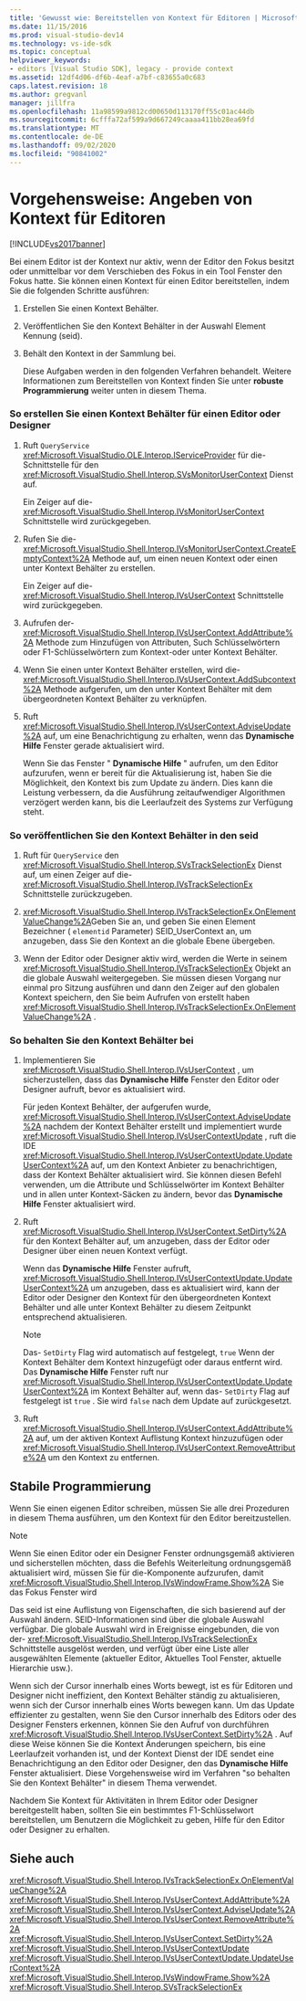 ```yaml
---
title: 'Gewusst wie: Bereitstellen von Kontext für Editoren | Microsoft-Dokumentation'
ms.date: 11/15/2016
ms.prod: visual-studio-dev14
ms.technology: vs-ide-sdk
ms.topic: conceptual
helpviewer_keywords:
- editors [Visual Studio SDK], legacy - provide context
ms.assetid: 12df4d06-df6b-4eaf-a7bf-c83655a0c683
caps.latest.revision: 18
ms.author: gregvanl
manager: jillfra
ms.openlocfilehash: 11a98599a9812cd00650d113170ff55c01ac44db
ms.sourcegitcommit: 6cfffa72af599a9d667249caaaa411bb28ea69fd
ms.translationtype: MT
ms.contentlocale: de-DE
ms.lasthandoff: 09/02/2020
ms.locfileid: "90841002"
---
```

# <a name="how-to-provide-context-for-editors"></a>Vorgehensweise: Angeben von Kontext für Editoren
[!INCLUDE[vs2017banner](../includes/vs2017banner.md)]

Bei einem Editor ist der Kontext nur aktiv, wenn der Editor den Fokus besitzt oder unmittelbar vor dem Verschieben des Fokus in ein Tool Fenster den Fokus hatte. Sie können einen Kontext für einen Editor bereitstellen, indem Sie die folgenden Schritte ausführen:  
  
1. Erstellen Sie einen Kontext Behälter.  
  
2. Veröffentlichen Sie den Kontext Behälter in der Auswahl Element Kennung (seid).  
  
3. Behält den Kontext in der Sammlung bei.  
  
   Diese Aufgaben werden in den folgenden Verfahren behandelt. Weitere Informationen zum Bereitstellen von Kontext finden Sie unter **robuste Programmierung** weiter unten in diesem Thema.  
  
### <a name="to-create-a-context-bag-for-an-editor-or-a-designer"></a>So erstellen Sie einen Kontext Behälter für einen Editor oder Designer  
  
1. Ruft `QueryService` <xref:Microsoft.VisualStudio.OLE.Interop.IServiceProvider> für die-Schnittstelle für den <xref:Microsoft.VisualStudio.Shell.Interop.SVsMonitorUserContext> Dienst auf.  
  
     Ein Zeiger auf die- <xref:Microsoft.VisualStudio.Shell.Interop.IVsMonitorUserContext> Schnittstelle wird zurückgegeben.  
  
2. Rufen Sie die- <xref:Microsoft.VisualStudio.Shell.Interop.IVsMonitorUserContext.CreateEmptyContext%2A> Methode auf, um einen neuen Kontext oder einen unter Kontext Behälter zu erstellen.  
  
     Ein Zeiger auf die- <xref:Microsoft.VisualStudio.Shell.Interop.IVsUserContext> Schnittstelle wird zurückgegeben.  
  
3. Aufrufen der- <xref:Microsoft.VisualStudio.Shell.Interop.IVsUserContext.AddAttribute%2A> Methode zum Hinzufügen von Attributen, Such Schlüsselwörtern oder F1-Schlüsselwörtern zum Kontext-oder unter Kontext Behälter.  
  
4. Wenn Sie einen unter Kontext Behälter erstellen, wird die- <xref:Microsoft.VisualStudio.Shell.Interop.IVsUserContext.AddSubcontext%2A> Methode aufgerufen, um den unter Kontext Behälter mit dem übergeordneten Kontext Behälter zu verknüpfen.  
  
5. Ruft <xref:Microsoft.VisualStudio.Shell.Interop.IVsUserContext.AdviseUpdate%2A> auf, um eine Benachrichtigung zu erhalten, wenn das **Dynamische Hilfe** Fenster gerade aktualisiert wird.  
  
     Wenn Sie das Fenster " **Dynamische Hilfe** " aufrufen, um den Editor aufzurufen, wenn er bereit für die Aktualisierung ist, haben Sie die Möglichkeit, den Kontext bis zum Update zu ändern. Dies kann die Leistung verbessern, da die Ausführung zeitaufwendiger Algorithmen verzögert werden kann, bis die Leerlaufzeit des Systems zur Verfügung steht.  
  
### <a name="to-publish-the-context-bag-to-the-seid"></a>So veröffentlichen Sie den Kontext Behälter in den seid  
  
1. Ruft für `QueryService` den <xref:Microsoft.VisualStudio.Shell.Interop.SVsTrackSelectionEx> Dienst auf, um einen Zeiger auf die- <xref:Microsoft.VisualStudio.Shell.Interop.IVsTrackSelectionEx> Schnittstelle zurückzugeben.  
  
2. <xref:Microsoft.VisualStudio.Shell.Interop.IVsTrackSelectionEx.OnElementValueChange%2A>Geben Sie an, und geben Sie einen Element Bezeichner ( `elementid` Parameter) SEID_UserContext an, um anzugeben, dass Sie den Kontext an die globale Ebene übergeben.  
  
3. Wenn der Editor oder Designer aktiv wird, werden die Werte in seinem <xref:Microsoft.VisualStudio.Shell.Interop.IVsTrackSelectionEx> Objekt an die globale Auswahl weitergegeben. Sie müssen diesen Vorgang nur einmal pro Sitzung ausführen und dann den Zeiger auf den globalen Kontext speichern, den Sie beim Aufrufen von erstellt haben <xref:Microsoft.VisualStudio.Shell.Interop.IVsTrackSelectionEx.OnElementValueChange%2A> .  
  
### <a name="to-maintain-the-context-bag"></a>So behalten Sie den Kontext Behälter bei  
  
1. Implementieren Sie <xref:Microsoft.VisualStudio.Shell.Interop.IVsUserContext> , um sicherzustellen, dass das **Dynamische Hilfe** Fenster den Editor oder Designer aufruft, bevor es aktualisiert wird.  
  
     Für jeden Kontext Behälter, der aufgerufen wurde, <xref:Microsoft.VisualStudio.Shell.Interop.IVsUserContext.AdviseUpdate%2A> nachdem der Kontext Behälter erstellt und implementiert wurde <xref:Microsoft.VisualStudio.Shell.Interop.IVsUserContextUpdate> , ruft die IDE <xref:Microsoft.VisualStudio.Shell.Interop.IVsUserContextUpdate.UpdateUserContext%2A> auf, um den Kontext Anbieter zu benachrichtigen, dass der Kontext Behälter aktualisiert wird. Sie können diesen Befehl verwenden, um die Attribute und Schlüsselwörter im Kontext Behälter und in allen unter Kontext-Säcken zu ändern, bevor das **Dynamische Hilfe** Fenster aktualisiert wird.  
  
2. Ruft <xref:Microsoft.VisualStudio.Shell.Interop.IVsUserContext.SetDirty%2A> für den Kontext Behälter auf, um anzugeben, dass der Editor oder Designer über einen neuen Kontext verfügt.  
  
     Wenn das **Dynamische Hilfe** Fenster aufruft, <xref:Microsoft.VisualStudio.Shell.Interop.IVsUserContextUpdate.UpdateUserContext%2A> um anzugeben, dass es aktualisiert wird, kann der Editor oder Designer den Kontext für den übergeordneten Kontext Behälter und alle unter Kontext Behälter zu diesem Zeitpunkt entsprechend aktualisieren.  
  
    > [!NOTE]
    > Das- `SetDirty` Flag wird automatisch auf festgelegt, `true` Wenn der Kontext Behälter dem Kontext hinzugefügt oder daraus entfernt wird. Das **Dynamische Hilfe** Fenster ruft nur <xref:Microsoft.VisualStudio.Shell.Interop.IVsUserContextUpdate.UpdateUserContext%2A> im Kontext Behälter auf, wenn das- `SetDirty` Flag auf festgelegt ist `true` . Sie wird `false` nach dem Update auf zurückgesetzt.  
  
3. Ruft <xref:Microsoft.VisualStudio.Shell.Interop.IVsUserContext.AddAttribute%2A> auf, um der aktiven Kontext Auflistung Kontext hinzuzufügen oder <xref:Microsoft.VisualStudio.Shell.Interop.IVsUserContext.RemoveAttribute%2A> um den Kontext zu entfernen.  
  
## <a name="robust-programming"></a>Stabile Programmierung  
 Wenn Sie einen eigenen Editor schreiben, müssen Sie alle drei Prozeduren in diesem Thema ausführen, um den Kontext für den Editor bereitzustellen.  
  
> [!NOTE]
> Wenn Sie einen Editor oder ein Designer Fenster ordnungsgemäß aktivieren und sicherstellen möchten, dass die Befehls Weiterleitung ordnungsgemäß aktualisiert wird, müssen Sie für die-Komponente aufzurufen, damit <xref:Microsoft.VisualStudio.Shell.Interop.IVsWindowFrame.Show%2A> Sie das Fokus Fenster wird  
  
 Das seid ist eine Auflistung von Eigenschaften, die sich basierend auf der Auswahl ändern. SEID-Informationen sind über die globale Auswahl verfügbar. Die globale Auswahl wird in Ereignisse eingebunden, die von der- <xref:Microsoft.VisualStudio.Shell.Interop.IVsTrackSelectionEx> Schnittstelle ausgelöst werden, und verfügt über eine Liste aller ausgewählten Elemente (aktueller Editor, Aktuelles Tool Fenster, aktuelle Hierarchie usw.).  
  
 Wenn sich der Cursor innerhalb eines Worts bewegt, ist es für Editoren und Designer nicht ineffizient, den Kontext Behälter ständig zu aktualisieren, wenn sich der Cursor innerhalb eines Worts bewegen kann. Um das Update effizienter zu gestalten, wenn Sie den Cursor innerhalb des Editors oder des Designer Fensters erkennen, können Sie den Aufruf von durchführen <xref:Microsoft.VisualStudio.Shell.Interop.IVsUserContext.SetDirty%2A> . Auf diese Weise können Sie die Kontext Änderungen speichern, bis eine Leerlaufzeit vorhanden ist, und der Kontext Dienst der IDE sendet eine Benachrichtigung an den Editor oder Designer, den das **Dynamische Hilfe** Fenster aktualisiert. Diese Vorgehensweise wird im Verfahren "so behalten Sie den Kontext Behälter" in diesem Thema verwendet.  
  
 Nachdem Sie Kontext für Aktivitäten in Ihrem Editor oder Designer bereitgestellt haben, sollten Sie ein bestimmtes F1-Schlüsselwort bereitstellen, um Benutzern die Möglichkeit zu geben, Hilfe für den Editor oder Designer zu erhalten.  
  
## <a name="see-also"></a>Siehe auch  
 <xref:Microsoft.VisualStudio.Shell.Interop.IVsTrackSelectionEx.OnElementValueChange%2A>   
 <xref:Microsoft.VisualStudio.Shell.Interop.IVsUserContext.AddAttribute%2A>   
 <xref:Microsoft.VisualStudio.Shell.Interop.IVsUserContext.AdviseUpdate%2A>   
 <xref:Microsoft.VisualStudio.Shell.Interop.IVsUserContext.RemoveAttribute%2A>   
 <xref:Microsoft.VisualStudio.Shell.Interop.IVsUserContext.SetDirty%2A>   
 <xref:Microsoft.VisualStudio.Shell.Interop.IVsUserContextUpdate>   
 <xref:Microsoft.VisualStudio.Shell.Interop.IVsUserContextUpdate.UpdateUserContext%2A>   
 <xref:Microsoft.VisualStudio.Shell.Interop.IVsWindowFrame.Show%2A>   
 <xref:Microsoft.VisualStudio.Shell.Interop.SVsTrackSelectionEx>
